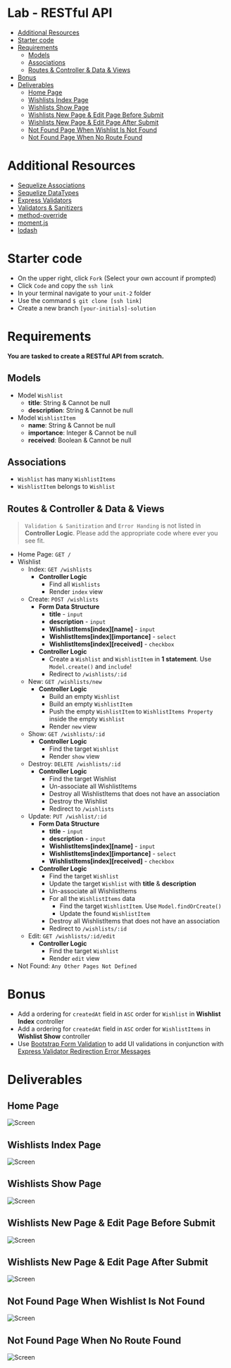 # Lab - RESTful API <!-- omit in toc -->
- [Additional Resources](#additional-resources)
- [Starter code](#starter-code)
- [Requirements](#requirements)
  - [Models](#models)
  - [Associations](#associations)
  - [Routes & Controller & Data & Views](#routes--controller--data--views)
- [Bonus](#bonus)
- [Deliverables](#deliverables)
  - [Home Page](#home-page)
  - [Wishlists Index Page](#wishlists-index-page)
  - [Wishlists Show Page](#wishlists-show-page)
  - [Wishlists New Page & Edit Page Before Submit](#wishlists-new-page--edit-page-before-submit)
  - [Wishlists New Page & Edit Page After Submit](#wishlists-new-page--edit-page-after-submit)
  - [Not Found Page When Wishlist Is Not Found](#not-found-page-when-wishlist-is-not-found)
  - [Not Found Page When No Route Found](#not-found-page-when-no-route-found)

# Additional Resources
- [Sequelize Associations](https://sequelize.org/master/manual/assocs.html)
- [Sequelize DataTypes](https://sequelize.org/master/variable/index.html#static-variable-DataTypes)
- [Express Validators](https://express-validator.github.io/docs/)
- [Validators & Sanitizers](https://github.com/validatorjs/validator.js#validators)
- [method-override](https://github.com/expressjs/method-override#override-using-a-query-value)
- [moment.js](https://momentjs.com/)
- [lodash](https://lodash.com/)

# Starter code
- On the upper right, click `Fork` (Select your own account if prompted)
- Click `Code` and copy the `ssh link`
- In your terminal navigate to your `unit-2` folder
- Use the command `$ git clone [ssh link]`
- Create a new branch `[your-initials]-solution`

# Requirements
**You are tasked to create a RESTful API from scratch.**

## Models
- Model `Wishlist`
  - **title**: String & Cannot be null
  - **description**: String & Cannot be null
- Model `WishlistItem`
  - **name**: String & Cannot be null
  - **importance**: Integer & Cannot be null
  - **received**: Boolean & Cannot be null

## Associations
- `Wishlist` has many `WishlistItems`
- `WishlistItem` belongs to `Wishlist`

## Routes & Controller & Data & Views
> `Validation & Sanitization` and `Error Handing` is not listed in **Controller Logic**. Please add the appropriate code where ever you see fit.

- Home Page: `GET /`
- Wishlist
  - Index: `GET /wishlists`
    - **Controller Logic**
      - Find all `Wishlists`
      - Render `index` view
  - Create: `POST /wishlists`
    - **Form Data Structure**
      - **title** - `input`
      - **description** - `input`
      - **WishlistItems\[index\]\[name\]** - `input`
      - **WishlistItems\[index\]\[importance\]** - `select`
      - **WishlistItems\[index\]\[received\]** - `checkbox`
    - **Controller Logic**
      - Create a `Wishlist` and `WishlistItem` in **1 statement**. Use `Model.create()` and `include`!
      - Redirect to `/wishlists/:id`
  - New: `GET /wishlists/new`
    - **Controller Logic**
      - Build an empty `Wishlist`
      - Build an empty `WishlistItem`
      - Push the empty `WishlistItem` to `WishlistItems Property` inside the empty `Wishlist`
      - Render `new` view
  - Show: `GET /wishlists/:id`
    - **Controller Logic**
      - Find the target `Wishlist`
      - Render `show` view
  - Destroy: `DELETE /wishlists/:id`
    - **Controller Logic**
      - Find the target Wishlist
      - Un-associate all WishlistItems
      - Destroy all WishlistItems that does not have an association
      - Destroy the Wishlist
      - Redirect to `/wishlists`
  - Update: `PUT /wishlist/:id`
    - **Form Data Structure**
      - **title** - `input`
      - **description** - `input`
      - **WishlistItems\[index\]\[name\]** - `input`
      - **WishlistItems\[index\]\[importance\]** - `select`
      - **WishlistItems\[index\]\[received\]** - `checkbox`
    - **Controller Logic**
      - Find the target `Wishlist`
      - Update the target `Wishlist` with **title** & **description**
      - Un-associate all WishlistItems
      - For all the `WishlistItems` data
        - Find the target `WishlistItem`. Use `Model.findOrCreate()`
        - Update the found `WishlistItem`
      - Destroy all WishlistItems that does not have an association
      - Redirect to `/wishlists/:id`
  - Edit: `GET /wishlists/:id/edit`
    - **Controller Logic**
      - Find the target `Wishlist`
      - Render `edit` view
- Not Found: `Any Other Pages Not Defined`

# Bonus
- Add a ordering for `createdAt` field in `ASC` order for `Wishlist` in **Wishlist Index** controller
- Add a ordering for `createdAt` field in `ASC` order for `WishlistItems` in **Wishlist Show** controller
- Use [Bootstrap Form Validation](https://getbootstrap.com/docs/4.6/components/forms/#custom-styles) to add UI validations in conjunction with [Express Validator Redirection Error Messages](https://github.com/dented-academy/fswdi-curriculum/blob/master/unit2/2.1/restful-api/README.md#controller-level-validation-setup)

# Deliverables
## Home Page
![Screen](https://i.imgur.com/a1TUGef.png)

## Wishlists Index Page
![Screen](https://i.imgur.com/LvZv9i7.png)

## Wishlists Show Page
![Screen](https://i.imgur.com/r8Ae1QJ.png)

## Wishlists New Page & Edit Page Before Submit
![Screen](https://i.imgur.com/1jQuFbc.png)

## Wishlists New Page & Edit Page After Submit
![Screen](https://i.imgur.com/lhqmT0W.png)

## Not Found Page When Wishlist Is Not Found
![Screen](https://i.imgur.com/doynxqF.png)

## Not Found Page When No Route Found
![Screen](https://i.imgur.com/AhwuIxU.png)

